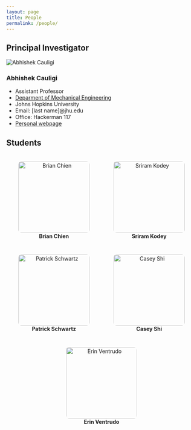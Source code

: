 ```yaml
---
layout: page
title: People
permalink: /people/
---
```


## Principal Investigator
<div class="pi-profile">
    <div class="pi-image">
        <img src="../assets/img/Cauligi.png" alt="Abhishek Cauligi">
    </div>
    <div class="pi-info">
        <h3>Abhishek Cauligi</h3>
        <ul>
            <li>Assistant Professor </li>
            <li><a href="https://me.jhu.edu">Deparment of Mechanical Engineering</a></li>
            <li>Johns Hopkins University</li>
            <li>Email: [last name]@jhu.edu </li>
            <li>Office: Hackerman 117 </li>
            <li><a href="https://acauligi.github.io">Personal webpage</a></li>
        </ul>
    </div>
</div>

## Students

<style>
.student-container {
  display: inline-block;
  margin: 20px;
  text-align: center;
  cursor: pointer;
  transition: transform 0.2s;
}

.student-container:hover {
  transform: scale(1.05);
}

.student-bio {
  display: none;
  margin-top: 15px;
  padding: 15px;
  background-color: #f8f9fa;
  border-radius: 8px;
  box-shadow: 0 2px 4px rgba(0,0,0,0.1);
  text-align: left;
  max-width: 300px;
}

.student-bio.active {
  display: block;
}
</style>

<div style="display: flex; flex-wrap: wrap; justify-content: space-around;">

<div class="student-container" onclick="toggleBio('bio-chien')">
  <img src="../assets/img/bchien.png" alt="Brian Chien" style="width: 187.5px; height: 187.5px; object-fit: cover; border-radius: 8px;">
  <br><strong>Brian Chien</strong>
  <div id="bio-chien" class="student-bio">
    <h4>Master's Student</h4>
    <p>Brian Chien is a master's student in Robotics. He is interested in learning-based path planning and control for field robots so that they can adapt safely and robustly in uncertain environments.</p>
  </div>
</div>

<div class="student-container" onclick="toggleBio('bio-kodey')">
  <img src="../assets/img/skodey.jpeg" alt="Sriram Kodey" style="width: 187.5px; height: 187.5px; object-fit: cover; border-radius: 8px;">
  <br><strong>Sriram Kodey</strong>
  <div id="bio-kodey" class="student-bio">
    <h4>PhD Student</h4>
    <p>Sriram is a first-year PhD student with an MS in Mechanical Engineering from the University of Washington, Seattle, and a BE from BITS Pilani. His research interests lie at the intersection of AI and control theory for autonomous systems.</p>
  </div>
</div>

<div class="student-container" onclick="toggleBio('bio-schwartz')">
  <img src="../assets/img/pschwartz.jpeg" alt="Patrick Schwartz" style="width: 187.5px; height: 187.5px; object-fit: cover; border-radius: 8px;">
  <br><strong>Patrick Schwartz</strong>
  <div id="bio-schwartz" class="student-bio">
    <h4>PhD Student</h4>
    <p>Patrick is a first year graduate student who completed his BS in Mechanical Engineering at Notre Dame University. Patrick is interested in developing adapting data-driven control techniques for spacecraft systems.</p>
  </div>
</div>

<div class="student-container" onclick="toggleBio('bio-ventrudo')">
  <img src="../assets/img/cshi.jpg" alt="Casey Shi" style="width: 187.5px; height: 187.5px; object-fit: cover; border-radius: 8px;">
  <br><strong>Casey Shi</strong>
  <div id="bio-ventrudo" class="student-bio">
    <h4>Undergraduate Student</h4>
    <p>Casey a Mechanical Engineering undergraduate ('26) at Johns Hopkins University and is enrolled in the combined BS/MSE program in Robotics. Her interests include robotic system design and is currently developing a custom quadrotor drone. </p> 
  </div>
</div>

<div class="student-container" onclick="toggleBio('bio-ventrudo')">
  <img src="../assets/img/eventrudo.jpg" alt="Erin Ventrudo" style="width: 187.5px; height: 187.5px; object-fit: cover; border-radius: 8px;">
  <br><strong>Erin Ventrudo</strong>
  <div id="bio-ventrudo" class="student-bio">
    <h4>Undergraduate Student</h4>
    <p>Erin ('27) is a Mechanical Engineering undergraduate interested in pursuing aerospace and robotics in extreme environments.</p>
  </div>
</div>

</div>

<script>
function toggleBio(bioId) {
  // Close all other bios first
  var allBios = document.querySelectorAll('.student-bio');
  allBios.forEach(function(bio) {
    if (bio.id !== bioId) {
      bio.classList.remove('active');
    }
  });

  // Toggle the clicked bio
  var bio = document.getElementById(bioId);
  bio.classList.toggle('active');
}
</script>
